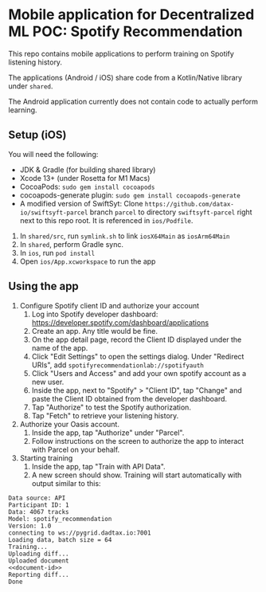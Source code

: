 # Mobile application for Decentralized ML POC: Spotify Recommendation

This repo contains mobile applications to perform training on Spotify listening history.

The applications (Android / iOS) share code from a Kotlin/Native library under `shared`.

The Android application currently does not contain code to actually perform learning.

## Setup (iOS)

You will need the following:

- JDK & Gradle (for building shared library)
- Xcode 13+ (under Rosetta for M1 Macs)
- CocoaPods: 
  `sudo gem install cocoapods`
- cocoapods-generate plugin:
  `sudo gem install cocoapods-generate`
- A modified version of SwiftSyt:
  Clone `https://github.com/datax-io/swiftsyft-parcel` branch `parcel` to directory `swiftsyft-parcel` right next to this repo root. 
  It is referenced in `ios/Podfile`.

1. In `shared/src`, run `symlink.sh` to link `iosX64Main` as `iosArm64Main`
2. In `shared`, perform Gradle sync.
3. In `ios`, run `pod install`
4. Open `ios/App.xcworkspace` to run the app

## Using the app

1. Configure Spotify client ID and authorize your account
   1. Log into Spotify developer dashboard: https://developer.spotify.com/dashboard/applications
   2. Create an app. Any title would be fine.
   3. On the app detail page, record the Client ID displayed under the name of the app.
   4. Click "Edit Settings" to open the settings dialog. Under "Redirect URIs", add `spotifyrecommendationlab://spotifyauth`
   5. Click "Users and Access" and add your own spotify account as a new user.
   6. Inside the app, next to "Spotify" > "Client ID", tap "Change" and paste the Client ID obtained from the developer dashboard.
   7. Tap "Authorize" to test the Spotify authorization.
   8. Tap "Fetch" to retrieve your listening history.
2. Authorize your Oasis account.
   1. Inside the app, tap "Authorize" under "Parcel".
   2. Follow instructions on the screen to authorize the app to interact with Parcel on your behalf.
3. Starting training
   1. Inside the app, tap "Train with API Data".
   2. A new screen should show. Training will start automatically with output similar to this:
```text
Data source: API
Participant ID: 1
Data: 4067 tracks
Model: spotify_recommendation
Version: 1.0
connecting to ws://pygrid.dadtax.io:7001
Loading data, batch size = 64
Training...
Uploading diff...
Uploaded document
<<document-id>>
Reporting diff...
Done
```
